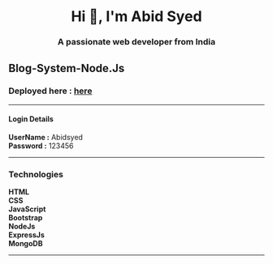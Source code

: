 <h1 align="center">Hi 👋, I'm Abid Syed</h1>
<h3 align="center">A passionate web developer from India</h3>

<h2 align="left">Blog-System-Node.Js</h2>
<h3>Deployed here : <a href="https://mynewproject-abidsyed25.onrender.com/home">here</a></h3>
<hr>
<h4 align="left">Login Details </h4>
<p align="left">
    <b>UserName :</b> Abidsyed <br> <b>Password :</b> 123456<br>
</p>
<hr>


<h3 align="left">Technologies </h3>
<p align="left">
    <b>HTML</b>  <br> <b>CSS</b>   <br> <b>JavaScript</b>  <br> <b>Bootstrap</b> <br> <b>NodeJs</b> <br> <b>ExpressJs</b> <br> <b>MongoDB</b> <br>      
</p>

<hr height="3px">
